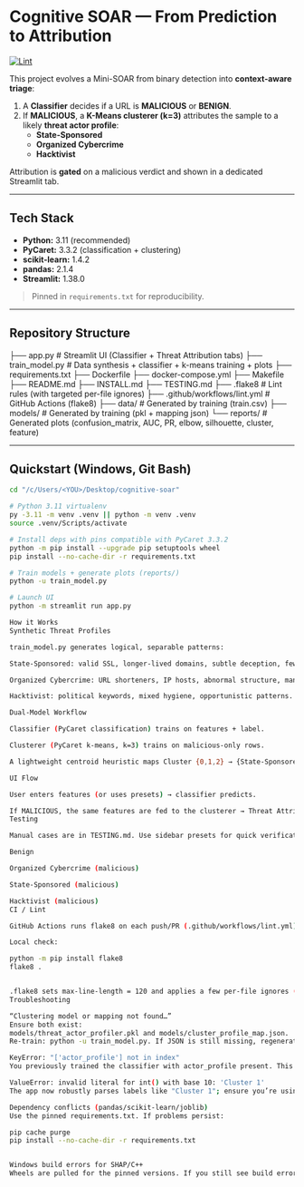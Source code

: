 # Cognitive SOAR — From Prediction to Attribution

[![Lint](https://github.com/MegaJ4242/SEAS8414HW8/actions/workflows/lint.yml/badge.svg)](https://github.com/MegaJ4242/SEAS8414HW8/actions/workflows/lint.yml)

This project evolves a Mini-SOAR from binary detection into **context-aware triage**:
1) A **Classifier** decides if a URL is **MALICIOUS** or **BENIGN**.  
2) If **MALICIOUS**, a **K-Means clusterer (k=3)** attributes the sample to a likely **threat actor profile**:
   - **State-Sponsored**
   - **Organized Cybercrime**
   - **Hacktivist**

Attribution is **gated** on a malicious verdict and shown in a dedicated Streamlit tab.

---

## Tech Stack

- **Python:** 3.11 (recommended)  
- **PyCaret:** 3.3.2 (classification + clustering)  
- **scikit-learn:** 1.4.2  
- **pandas:** 2.1.4  
- **Streamlit:** 1.38.0

> Pinned in `requirements.txt` for reproducibility.

---

## Repository Structure

├── app.py # Streamlit UI (Classifier + Threat Attribution tabs)
├── train_model.py # Data synthesis + classifier + k-means training + plots
├── requirements.txt
├── Dockerfile
├── docker-compose.yml
├── Makefile
├── README.md
├── INSTALL.md
├── TESTING.md
├── .flake8 # Lint rules (with targeted per-file ignores)
├── .github/workflows/lint.yml # GitHub Actions (flake8)
├── data/ # Generated by training (train.csv)
├── models/ # Generated by training (pkl + mapping json)
└── reports/ # Generated plots (confusion_matrix, AUC, PR, elbow, silhouette, cluster, feature)

---

## Quickstart (Windows, Git Bash)

```bash
cd "/c/Users/<YOU>/Desktop/cognitive-soar"

# Python 3.11 virtualenv
py -3.11 -m venv .venv || python -m venv .venv
source .venv/Scripts/activate

# Install deps with pins compatible with PyCaret 3.3.2
python -m pip install --upgrade pip setuptools wheel
pip install --no-cache-dir -r requirements.txt

# Train models + generate plots (reports/)
python -u train_model.py

# Launch UI
python -m streamlit run app.py

How it Works
Synthetic Threat Profiles

train_model.py generates logical, separable patterns:

State-Sponsored: valid SSL, longer-lived domains, subtle deception, fewer redirects.

Organized Cybercrime: URL shorteners, IP hosts, abnormal structure, many redirects.

Hacktivist: political keywords, mixed hygiene, opportunistic patterns.

Dual-Model Workflow

Classifier (PyCaret classification) trains on features + label.

Clusterer (PyCaret k-means, k=3) trains on malicious-only rows.

A lightweight centroid heuristic maps Cluster {0,1,2} → {State-Sponsored, Organized Cybercrime, Hacktivist} and saves it to models/cluster_profile_map.json.

UI Flow

User enters features (or uses presets) → classifier predicts.

If MALICIOUS, the same features are fed to the clusterer → Threat Attribution tab displays the mapped actor profile.
Testing

Manual cases are in TESTING.md. Use sidebar presets for quick verification:

Benign

Organized Cybercrime (malicious)

State-Sponsored (malicious)

Hacktivist (malicious)
CI / Lint

GitHub Actions runs flake8 on each push/PR (.github/workflows/lint.yml).

Local check:

python -m pip install flake8
flake8 .


.flake8 sets max-line-length = 120 and applies a few per-file ignores (for long UI strings and helper scripts).
Troubleshooting

“Clustering model or mapping not found…”
Ensure both exist:
models/threat_actor_profiler.pkl and models/cluster_profile_map.json.
Re-train: python -u train_model.py. If JSON is still missing, regenerate via scripts/generate_cluster_map.py (or re-train).

KeyError: "['actor_profile'] not in index"
You previously trained the classifier with actor_profile present. This repo trains on features + label only; re-train with python -u train_model.py. The UI also includes a small back-compat shim.

ValueError: invalid literal for int() with base 10: 'Cluster 1'
The app now robustly parses labels like "Cluster 1"; ensure you’re using the current app.py.

Dependency conflicts (pandas/scikit-learn/joblib)
Use the pinned requirements.txt. If problems persist:

pip cache purge
pip install --no-cache-dir -r requirements.txt


Windows build errors for SHAP/C++
Wheels are pulled for the pinned versions. If you still see build errors, install the MSVC build tools or use the exact pins provided here.
